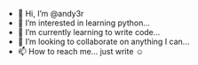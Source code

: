 - 👋 Hi, I’m @andy3r
- 👀 I’m interested in learning python...
- 🌱 I’m currently learning to write code...
- 💞️ I’m looking to collaborate on anything I can...
- 📫 How to reach me... just write ☺

<!---
andy3r/andy3r is a ✨ special ✨ repository because its `README.md` (this file) appears on your GitHub profile.
You can click the Preview link to take a look at your changes.
--->
